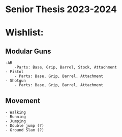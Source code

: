# Senior Thesis 2023-2024

# Wishlist:
## Modular Guns
    -AR
        -Parts: Base, Grip, Barrel, Stock, Attachment
    - Pistol
        - Parts: Base, Grip, Barrel, Attachment
    - Shotgun
        - Parts: Base, Grip, Barrel, Attachment
## Movement
    - Walking
    - Running
    - Jumping
    - Double jump (?)
    - Ground Slam (?)
